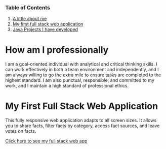 ### Table of Contents
1. [A little about me](https://github.com/DiegoVega87/DiegoVega/blob/main/README.md#How-am-I-professionally)
2. [My first full stack web application](https://github.com/DiegoVega87/DiegoVega/blob/main/README.md#My-First-Full-Stack-Web-Application)
3. [Java Projects I have developed](https://github.com/DiegoVega87/DiegoVega/blob/main/README.md#How-am-I-professionally)











# How am I professionally

I am a goal-oriented individual with analytical and critical thinking skills. I can work effectively in both a team environment and independently, and I am always willing to go the extra mile to ensure tasks are completed to the highest standard. I am also punctual, responsible, and committed to my work, and I maintain a high standard of professional ethics.

# My First Full Stack Web Application

This fully responsive web application adapts to all screen sizes. It allows you to share facts, filter facts by category, access fact sources, and leave votes on facts.
  
[Click here to see my full stack web app](https://myfirstfullstackwebapp.netlify.app/)


